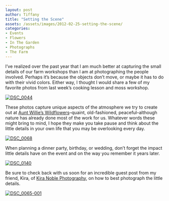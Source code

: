 ```yaml
---
layout: post
author: Tiffany
title: "Setting the Scene"
assets: /assets/images/2012-02-25-setting-the-scene/
categories: 
- Events
- Flowers
- In The Garden
- Photographs
- The Farm
---
```


I’ve realized over the past year that I am much better at capturing the small details of our farm workshops than I am at photographing the people involved. Perhaps it’s because the objects don’t move, or maybe it has to do with their vivid colors. Either way, I thought I would share a few of my favorite photos from last week’s cooking lesson and moss workshop.

[![](jekyll_uploads/2012/02/DSC_0044-575x381.jpg "DSC_0044")](http://www.sweetpeonies.com/2012/02/setting-the-scene/dsc_0044/)

These photos capture unique aspects of the atmosphere we try to create out at [Aunt Willie’s Wildflowers](http://www.auntwillieswildflowers.com)–quaint, old-fashioned, peaceful–although nature has already done most of the work for us. Whatever words these might bring to mind, I hope they make you take pause and think about the little details in your own life that you may be overlooking every day.

[![](jekyll_uploads/2012/02/DSC_0068-575x381.jpg "DSC_0068")](http://www.sweetpeonies.com/2012/02/setting-the-scene/dsc_0068/)

When planning a dinner party, birthday, or wedding, don’t forget the impact little details have on the event and on the way you remember it years later.

[![](jekyll_uploads/2012/02/DSC_0140-575x381.jpg "DSC_0140")](http://www.sweetpeonies.com/2012/02/setting-the-scene/dsc_0140/)

Be sure to check back with us soon for an incredible guest post from my friend, Kira, of [Kira Noble Photography](http://www.kiranoblephotographyblog.com/), on how to best photograph the little details.

[![](jekyll_uploads/2012/02/DSC_0065-001-575x381.jpg "DSC_0065-001")](http://www.sweetpeonies.com/2012/02/setting-the-scene/dsc_0065-001/)